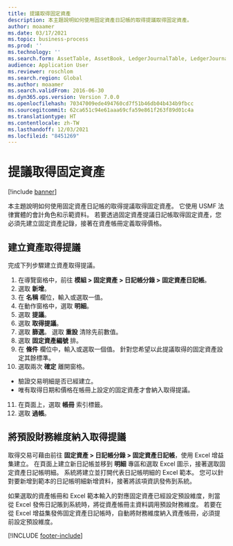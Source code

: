 ```yaml
---
title: 提議取得固定資產
description: 本主題說明如何使用固定資產日記帳的取得提議取得固定資產。
author: moaamer
ms.date: 03/17/2021
ms.topic: business-process
ms.prod: ''
ms.technology: ''
ms.search.form: AssetTable, AssetBook, LedgerJournalTable, LedgerJournalTransAsset, SysQueryForm
audience: Application User
ms.reviewer: roschlom
ms.search.region: Global
ms.author: moaamer
ms.search.validFrom: 2016-06-30
ms.dyn365.ops.version: Version 7.0.0
ms.openlocfilehash: 70347009ede494760cd7f51b46db04b434b9fbcc
ms.sourcegitcommit: 62ca651c94e61aaa69cfa59e861f263f89d01c4a
ms.translationtype: HT
ms.contentlocale: zh-TW
ms.lasthandoff: 12/03/2021
ms.locfileid: "8451269"
---
```

# <a name="propose-fixed-asset-acquisitions"></a>提議取得固定資產

[!include [banner](../../includes/banner.md)]

本主題說明如何使用固定資產日記帳的取得提議取得固定資產。 它使用 USMF 法律實體的會計角色和示範資料。 若要透過固定資產提議日記帳取得固定資產，您必須先建立固定資產記錄，接著在資產帳冊定義取得價格。

## <a name="create-an-asset-acquisition-proposal"></a>建立資產取得提議

完成下列步驟建立資產取得提議。 

1. 在導覽窗格中，前往 **模組 > 固定資產 > 日記帳分錄 > 固定資產日記帳**。
2. 選取 **新增**。
3. 在 **名稱** 欄位，輸入或選取一值。
4. 在動作窗格中，選取 **明細**。
5. 選取 **提議**。
6. 選取 **取得提議**。
7. 選取 **篩選**。 選取 **重設** 清除先前數值。
8. 選取 **固定資產編號** 排。
9. 在 **條件** 欄位中，輸入或選取一個值。 針對您希望以此提議取得的固定資產設定其餘標準。  
10. 選取兩次 **確定** 離開窗格。
- 驗證交易明細是否已經建立。  
- 唯有取得日期和價格在帳冊上設定的固定資產才會納入取得提議。  
11. 在頁面上，選取 **帳冊** 索引標籤。
12. 選取 **過帳**。

## <a name="include-default-financial-dimensions-in-an-acquisition-proposal"></a>將預設財務維度納入取得提議

取得交易可藉由前往 **固定資產 > 日記帳分錄 > 固定資產日記帳**，使用 Excel 增益集建立。 在頁面上建立新日記帳並移到 **明細** 專區和選取 Excel 圖示，接著選取固定資產日記帳明細。 系統將建立並打開代表日記帳明細的 Excel 範本。 您可以針對要新增到範本的日記帳明細新增資料，接著將該項資訊發佈到系統。 

如果選取的資產帳冊和 Excel 範本輸入的對應固定資產已經設定預設維度，則當從 Excel 發佈日記賬到系統時，將從資產帳冊主資料調用預設財務維度。 若要在從 Excel 增益集發佈固定資產日記帳時，自動將財務維度納入資產帳冊，必須提前設定預設維度。  


[!INCLUDE [footer-include](../../../includes/footer-banner.md)]
